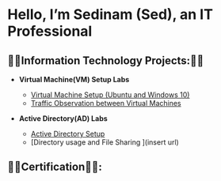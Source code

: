 <h1>Hello, I’m  Sedinam (Sed), an IT Professional

<h2>👨‍💻Information Technology Projects:👨‍💻</h2>

- <b>Virtual Machine(VM) Setup Labs</b>
  - [Virtual Machine Setup (Ubuntu and Windows 10)](https://github.com/SedinamA/VM-Set-up)
  - [Traffic Observation between Virtual Machines](https://github.com/SedinamA/VM-Traffic)

- <b>Active Directory(AD) Labs</b>
  - [Active Directory Setup](https://github.com/SedinamA/AD-setup)
  - [Directory usage and File Sharing ](insert url)
 
    
<h2>👨‍💻Certification👨‍💻:</h2>
